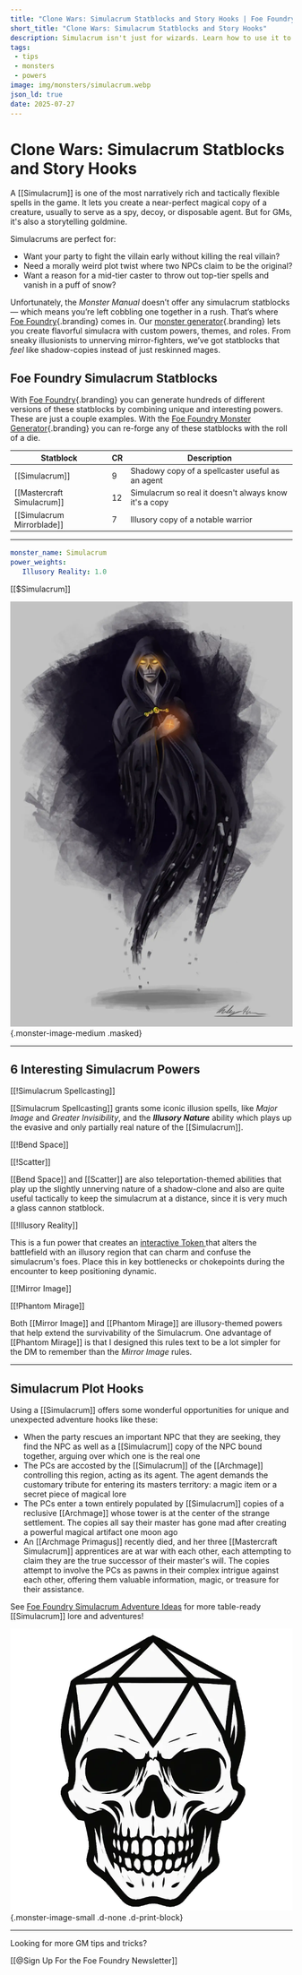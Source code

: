 ```yaml
---
title: "Clone Wars: Simulacrum Statblocks and Story Hooks | Foe Foundry"
short_title: "Clone Wars: Simulacrum Statblocks and Story Hooks"
description: Simulacrum isn't just for wizards. Learn how to use it to introduce villains early, create doppelgänger drama, and build powerful illusion-based encounters.
tags:
 - tips
 - monsters
 - powers
image: img/monsters/simulacrum.webp
json_ld: true
date: 2025-07-27
---
```


# Clone Wars: Simulacrum Statblocks and Story Hooks


A [[Simulacrum]] is one of the most narratively rich and tactically flexible spells in the game. It lets you create a near-perfect magical copy of a creature, usually to serve as a spy, decoy, or disposable agent. But for GMs, it's also a storytelling goldmine.  

Simulacrums are perfect for:

- Want your party to fight the villain early without killing the real villain?
- Need a morally weird plot twist where two NPCs claim to be the original?
- Want a reason for a mid-tier caster to throw out top-tier spells and vanish in a puff of snow?

Unfortunately, the *Monster Manual* doesn’t offer any simulacrum statblocks — which means you’re left cobbling one together in a rush. That’s where [Foe Foundry](../index.md){.branding} comes in. Our [monster generator](../generate.md){.branding} lets you create flavorful simulacra with custom powers, themes, and roles. From sneaky illusionists to unnerving mirror-fighters, we’ve got statblocks that *feel* like shadow-copies instead of just reskinned mages.

## Foe Foundry Simulacrum Statblocks

With [Foe Foundry](./index.md){.branding} you can generate hundreds of different versions of these statblocks by combining unique and interesting powers. These are just a couple examples. With the [Foe Foundry Monster Generator](../generate.md){.branding} you can re-forge any of these statblocks with the roll of a die.

| Statblock                  | CR    | Description                                           |
|----------------------------|-------|-------------------------------------------------------|
| [[Simulacrum]]             | 9     | Shadowy copy of a spellcaster useful as an agent      |
| [[Mastercraft Simulacrum]] | 12    | Simulacrum so real it doesn't always know it's a copy |
| [[Simulacrum Mirrorblade]] | 7     | Illusory copy of a notable warrior                    |

---

<div class="break-after"></div>

```yaml
monster_name: Simulacrum
power_weights:
   Illusory Reality: 1.0 
```

[[$Simulacrum]]

![Simulacrum](../img/monsters/simulacrum.webp){.monster-image-medium .masked}

---

<div class="break-after"></div>

## 6 Interesting Simulacrum Powers

[[!Simulacrum Spellcasting]]

[[Simulacrum Spellcasting]] grants some iconic illusion spells, like *Major Image* and *Greater Invisibility*, and the ***Illusory Nature*** ability which plays up the evasive and only partially real nature of the [[Simulacrum]].

[[!Bend Space]]

[[!Scatter]]

[[Bend Space]] and [[Scatter]] are also teleportation-themed abilities that play up the slightly unnerving nature of a shadow-clone and also are quite useful tactically to keep the simulacrum at a distance, since it is very much a glass cannon statblock.

<div class="break-after"></div>

[[!Illusory Reality]]

This is a fun power that creates an [interactive Token ](../topics/tokens.md) that alters the battlefield with an illusory region that can charm and confuse the simulacrum's foes. Place this in key bottlenecks or chokepoints during the encounter to keep positioning dynamic.

[[!Mirror Image]]

[[!Phantom Mirage]]

Both [[Mirror Image]] and [[Phantom Mirage]] are illusory-themed powers that help extend the survivability of the Simulacrum. One advantage of [[Phantom Mirage]] is that I designed this rules text to be a lot simpler for the DM to remember than the *Mirror Image* rules.

---

<div class="break-after"></div>

## Simulacrum Plot Hooks

Using a [[Simulacrum]] offers some wonderful opportunities for unique and unexpected adventure hooks like these:

- When the party rescues an important NPC that they are seeking, they find the NPC as well as a [[Simulacrum]] copy of the NPC bound together, arguing over which one is the real one
- The PCs are accosted by the [[Simulacrum]] of the [[Archmage]] controlling this region, acting as its agent. The agent demands the customary tribute for entering its masters territory: a magic item or a secret piece of magical lore
- The PCs enter a town entirely populated by [[Simulacrum]] copies of a reclusive [[Archmage]] whose tower is at the center of the strange settlement. The copies all say their master has gone mad after creating a powerful magical artifact one moon ago
- An [[Archmage Primagus]] recently died, and her three [[Mastercraft Simulacrum]] apprentices are at war with each other, each attempting to claim they are the true successor of their master's will. The copies attempt to involve the PCs as pawns in their complex intrigue against each other, offering them valuable information, magic, or treasure for their assistance.

See [Foe Foundry Simulacrum Adventure Ideas](../monsters/simulacrum.md#simulacrum-adventure-ideas) for more table-ready [[Simulacrum]] lore and adventures!

![Foe Foundry Logo](../img/icons/favicon.webp){.monster-image-small .d-none .d-print-block}

---

<div class="break-after"></div>

Looking for more GM tips and tricks?

[[@Sign Up For the Foe Foundry Newsletter]]